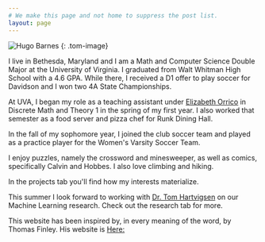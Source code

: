 ```yaml
---
# We make this page and not home to suppress the post list.
layout: page
---
```


![Hugo Barnes](hugo.jpg)
{: .tom-image}

I live in Bethesda, Maryland and I am a Math and Computer Science Double Major at the University of 
Virginia. I graduated from Walt Whitman High School with a 4.6 GPA. While there, I received
a D1 offer to play soccer for Davidson and I won two 4A State Championships.

At UVA, I began my role as a teaching assistant under [Elizabeth Orrico][eo] in 
Discrete Math and Theory 1 in the spring of my first year. I also worked 
that semester as a food server and pizza chef for Runk Dining Hall.

In the fall of my sophomore year, I joined the club soccer team and played as a
practice player for the Women's Varsity Soccer Team.

I enjoy puzzles, namely the crossword and minesweeper, as well as comics, specifically
Calvin and Hobbes. I also love climbing and hiking.

In the projects tab you'll find how my interests materialize. 

This summer I look forward to working with [Dr. Tom Hartvigsen][th] on our Machine Learning
research. Check out the research tab for more.

This website has been inspired by, in every meaning of the word, by Thomas Finley. His website is [Here:][tf]


[eo]: https://engineering.virginia.edu/faculty/elizabeth-orrico
[th]: https://www.tomhartvigsen.com/
[tf]: https://tfinley.net/